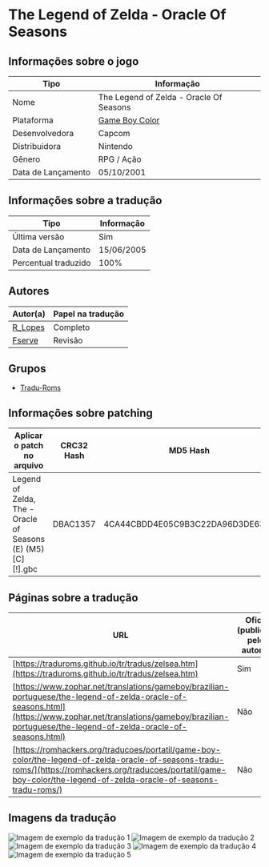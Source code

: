 # The Legend of Zelda - Oracle Of Seasons

## Informações sobre o jogo

| Tipo | Informação |
| ----------- | ----------- |
| Nome | The Legend of Zelda \- Oracle Of Seasons |
| Plataforma | [Game Boy Color](../) |
| Desenvolvedora | Capcom |
| Distribuidora | Nintendo |
| Gênero | RPG / Ação |
| Data de Lançamento | 05/10/2001 |

## Informações sobre a tradução

| Tipo | Informação |
| ----------- | ----------- |
| Última versão | Sim |
| Data de Lançamento | 15/06/2005 |
| Percentual traduzido | 100% |

## Autores

| Autor(a) | Papel na tradução |
| ----------- | ----------- |
| [R\_Lopes](../../../autores/r_lopes/) | Completo |
| [Fserve](../../../autores/fserve/) | Revisão |

## Grupos

* [Tradu\-Roms](../../../grupos/tradu-roms/)

## Informações sobre patching

| Aplicar o patch no arquivo | CRC32 Hash | MD5 Hash |
| ----------- | ----------- | ----------- |
| Legend of Zelda, The \- Oracle of Seasons \(E\) \(M5\) \[C\]\[\!\]\.gbc | DBAC1357 | 4CA44CBDD4E05C9B3C22DA96D3DE6338 |

## Páginas sobre a tradução

| URL | Oficial (publicado pelos autores) | Possuí link de download |
| ----------- | ----------- | ----------- |
| [https://traduroms.github.io/tr/tradus/zelsea.htm](https://traduroms.github.io/tr/tradus/zelsea.htm) | Sim | Sim |
| [https://www.zophar.net/translations/gameboy/brazilian-portuguese/the-legend-of-zelda-oracle-of-seasons.html](https://www.zophar.net/translations/gameboy/brazilian-portuguese/the-legend-of-zelda-oracle-of-seasons.html) | Não | Sim |
| [https://romhackers.org/traducoes/portatil/game-boy-color/the-legend-of-zelda-oracle-of-seasons-tradu-roms/](https://romhackers.org/traducoes/portatil/game-boy-color/the-legend-of-zelda-oracle-of-seasons-tradu-roms/) | Não | Não |

## Imagens da tradução

![Imagem de exemplo da tradução 1](1.png)
![Imagem de exemplo da tradução 2](2.png)
![Imagem de exemplo da tradução 3](3.png)
![Imagem de exemplo da tradução 4](4.png)
![Imagem de exemplo da tradução 5](5.png)